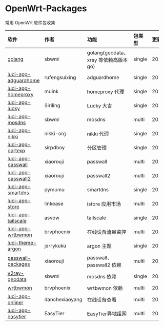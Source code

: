 # OpenWrt-Packages
常用 OpenWrt 软件包收集

|软件|作者|功能|包类型|更新日期|
|:-|:-|:-|:-|:-|
|[golang](https://github.com/sbwml/packages_lang_golang)|sbwml|golang(geodata、xray 等依赖高版本 go)|single|20250904|
|[luci-app-adguardhome](https://github.com/rufengsuixing/luci-app-adguardhome)|rufengsuixing|adguardhome|single|20200113|
|[luci-app-homeproxy](https://github.com/muink/luci-app-homeproxy)|muink|homeproxy 代理|single|20240830|
|[luci-app-lucky](https://github.com/sirpdboy/luci-app-lucky)|Siriling|Lucky 大吉|single|20250612|
|[luci-app-mosdns](https://github.com/sbwml/luci-app-mosdns)|sbwml|mosdns|multi|20250920|
|[luci-app-nikki](https://github.com/nikkinikki-org/OpenWrt-nikki)|nikki-org|nikki 代理|single|20250925|
|[luci-app-partexp](https://github.com/sirpdboy/luci-app-partexp)|sirpdboy|分区管理|single|20250810|
|[luci-app-passwall](https://github.com/xiaorouji/openwrt-passwall)|xiaorouji|passwall|multi|20251005|
|[luci-app-passwall2](https://github.com/xiaorouji/openwrt-passwall2)|xiaorouji|passwall2|multi|20250924|
|[luci-app-smartdns](https://github.com/pymumu/luci-app-smartdns)|pymumu|smartdns|single|20251003|
|[luci-app-store](https://github.com/linkease/istore)|linkease|istore 应用市场|multi|20250625|
|[luci-app-tailscale](https://github.com/asvow/luci-app-tailscale)|asvow|tailscale|single|20250509|
|[luci-app-wrtbwmon](https://github.com/brvphoenix/luci-app-wrtbwmon)|brvphoenix|在线设备流量监控|multi|20240217|
|[luci-theme-argon](https://github.com/jerrykuku/luci-theme-argon)|jerrykuku|argon 主题|single|20250925|
|[passwall-packages](https://github.com/xiaorouji/openwrt-passwall-packages)|xiaorouji|passwall、passwall2 依赖|multi|20251005|
|[v2ray-geodata](https://github.com/sbwml/v2ray-geodata)|sbwml|mosdns 依赖|single|20250125|
|[wrtbwmon](https://github.com/brvphoenix/wrtbwmon)|brvphoenix|wrtbwmon 依赖|multi|20201201|
|[luci-app-onliner](https://github.com/danchexiaoyang/luci-app-onliner)|danchexiaoyang|在线设备查看|multi|20240630|
|[luci-app-easytier](https://github.com/EasyTier/luci-app-easytier)|EasyTier|EasyTier异地组网|multi|20250926|

